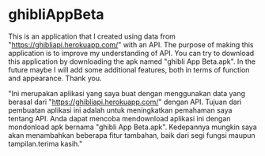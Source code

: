﻿# ghibliAppBeta
This is an application that I created using data from "https://ghibliapi.herokuapp.com/" with an API. The purpose of making this application is to improve my understanding of API. You can try to download this application by downloading the apk named "ghibli App Beta.apk". In the future maybe I will add some additional features, both in terms of function and appearance. Thank you.

"Ini merupakan aplikasi yang saya buat dengan menggunakan data yang berasal dari "https://ghibliapi.herokuapp.com/" dengan API. Tujuan dari pembuatan aplikasi ini adalah untuk meningkatkan pemahaman saya tentang API. Anda dapat mencoba mendownload aplikasi ini dengan mondonload apk bernama "ghibli App Beta.apk". Kedepannya mungkin saya akan menambahkan beberapa fitur tambahan, baik dari segi fungsi maupun tampilan.terima kasih."
